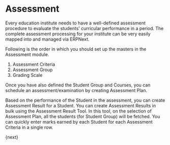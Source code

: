 <!-- add-breadcrumbs -->
# Assessment

Every education institute needs to have a well-defined assessment procedure to evaluate the students' curricular performance in a period. The complete assessment processing for your institute can be very easily mapped into and managed via ERPNext.

Following is the order in which you should set up the masters in the Assessment module.

1. Assessment Criteria
1. Assessment Group
1. Grading Scale

Once you have also defined the Student Group and Courses, you can schedule an assessment/examination by creating Assessment Plan.

Based on the performance of the Student in the assessment, you can create Assessment Result for a Student. You can create Assessment Results in bulk using the Assessment Result Tool. In this tool, on the selection of Assessment Plan, all the students (for Student Group) will be fetched. You can quickly enter marks earned by each Student for each Assessment Criteria in a single row.

{next}